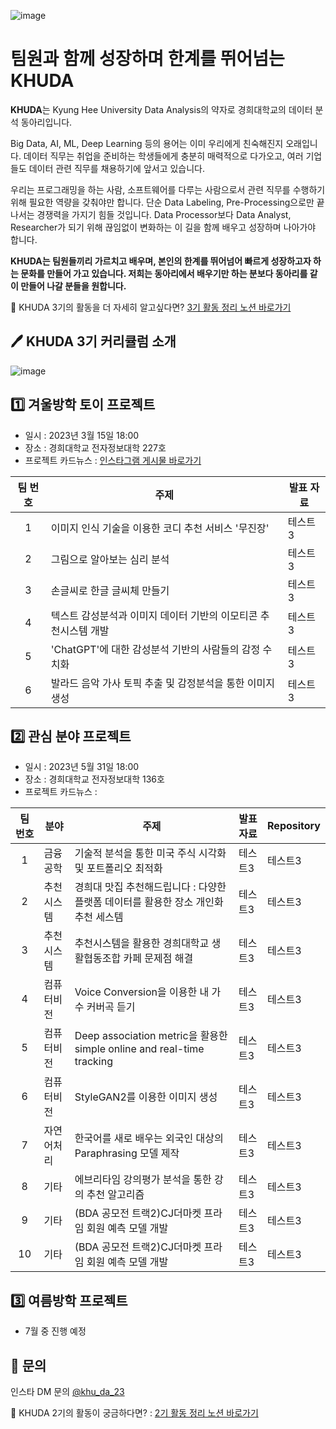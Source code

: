 ![image](https://user-images.githubusercontent.com/90135669/228561033-d7c071e4-1ff6-4b9d-b000-294d74966bdb.png)

# 팀원과 함께 성장하며 한계를 뛰어넘는 KHUDA

**KHUDA**는 Kyung Hee University Data Analysis의 약자로 
경희대학교의 데이터 분석 동아리입니다.

Big Data, AI, ML, Deep Learning 등의 용어는 이미 우리에게 친숙해진지 오래입니다. 데이터 직무는 취업을 준비하는 학생들에게 충분히 매력적으로 다가오고, 여러 기업들도 데이터 관련 직무를 채용하기에 앞서고 있습니다.

우리는 프로그래밍을 하는 사람, 소프트웨어를 다루는 사람으로서 관련 직무를 수행하기 위해 필요한 역량을 갖춰야만 합니다. 단순 Data Labeling, Pre-Processing으로만 끝나서는 경쟁력을 가지기 힘들 것입니다. Data Processor보다 Data Analyst, Researcher가 되기 위해 끊임없이 변화하는 이 길을 함께 배우고 성장하며 나아가야 합니다.

**KHUDA는 팀원들끼리 가르치고 배우며, 본인의 한계를 뛰어넘어 빠르게 성장하고자 하는 문화를 만들어 가고 있습니다. 저희는 동아리에서 배우기만 하는 분보다 동아리를 같이 만들어 나갈 분들을 원합니다.**

🔎  KHUDA 3기의 활동을 더 자세히 알고싶다면?  [3기 활동 정리 노션 바로가기](https://www.notion.so/KHUDA-3-9f65e63f178747b991266efeb64e833d?pvs=4)


## 🖊️ KHUDA 3기 커리큘럼 소개
![image](https://user-images.githubusercontent.com/90135669/228568148-72d765d8-0553-40c1-a840-e383481e3e27.png)

## 1️⃣ 겨울방학 토이 프로젝트 
* 일시 : 2023년 3월 15일 18:00
* 장소 : 경희대학교 전자정보대학 227호
* 프로젝트 카드뉴스 : [인스타그램 게시물 바로가기](https://www.instagram.com/p/CqNfC0ur0Ys/?igshid=YmMyMTA2M2Y=)

|팀 번호|주제|발표 자료|
|:------:|---|---|
|1|이미지 인식 기술을 이용한 코디 추천 서비스 '무진장'|테스트3|
|2|그림으로 알아보는 심리 분석|테스트3|
|3|손글씨로 한글 글씨체 만들기|테스트3|
|4|텍스트 감성분석과 이미지 데이터 기반의 이모티콘 추천시스템 개발|테스트3|
|5|'ChatGPT'에 대한 감성분석 기반의 사람들의 감정 수치화|테스트3|
|6|발라드 음악 가사 토픽 추출 및 감정분석을 통한 이미지 생성|테스트3|


## 2️⃣ 관심 분야 프로젝트
* 일시 : 2023년 5월 31일 18:00
* 장소 : 경희대학교 전자정보대학 136호
* 프로젝트 카드뉴스 : 

|팀 번호|분야|주제|발표 자료|Repository|
|:------:|---|---|---|---|
|1|금융공학|기술적 분석을 통한 미국 주식 시각화 및 포트폴리오 최적화|테스트3|테스트3|
|2|추천시스템|경희대 맛집 추천해드립니다 : 다양한 플랫폼 데이터를 활용한 장소 개인화 추천 세스템|테스트3|테스트3|
|3|추천시스템|추천시스템을 활용한 경희대학교 생활협동조합 카페 문제점 해결|테스트3|테스트3|
|4|컴퓨터비전|Voice Conversion을 이용한 내 가수 커버곡 듣기|테스트3|테스트3|
|5|컴퓨터비전|Deep association metric을 활용한 simple online and real-time tracking|테스트3|테스트3|
|6|컴퓨터비전|StyleGAN2를 이용한 이미지 생성|테스트3|테스트3|
|7|자연어처리|한국어를 새로 배우는 외국인 대상의 Paraphrasing 모델 제작|테스트3|테스트3|
|8|기타|에브리타임 강의평가 분석을 통한 강의 추천 알고리즘|테스트3|테스트3|
|9|기타|(BDA 공모전 트랙2)CJ더마켓 프라임 회원 예측 모델 개발|테스트3|테스트3|
|10|기타|(BDA 공모전 트랙2)CJ더마켓 프라임 회원 예측 모델 개발|테스트3|테스트3|

## 3️⃣ 여름방학 프로젝트
* 7월 중 진행 예정

##  💭 문의
인스타 DM 문의 [@khu_da_23](https://www.instagram.com/khu_da_23/)

🔎 KHUDA 2기의 활동이 궁금하다면? : [2기 활동 정리 노션 바로가기](https://battle-sunspot-1a7.notion.site/2-249e56c1aa094e67b47fe86c9cbf3bc8)
